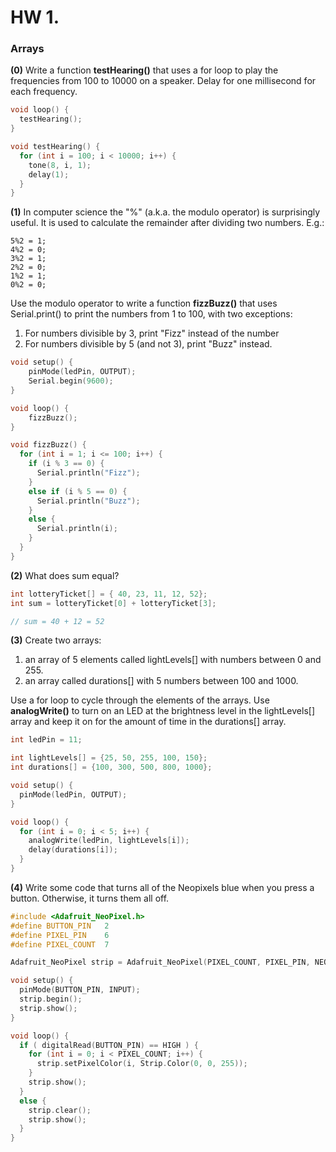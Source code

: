 # HW 1. 
### Arrays

**(0)** Write a function **testHearing()** that uses a for loop to play the frequencies from 100 to 10000 on a speaker. Delay for one millisecond for each frequency. 

```c++
void loop() {
  testHearing();
}

void testHearing() {
  for (int i = 100; i < 10000; i++) {
    tone(8, i, 1);
    delay(1);
  }
}
```


**(1)** In computer science the "%" (a.k.a. the modulo operator) is surprisingly useful. It is used to calculate the remainder after dividing two numbers. E.g.:

    5%2 = 1;
    4%2 = 0;
    3%2 = 1;
    2%2 = 0;
    1%2 = 1;
    0%2 = 0;

Use the modulo operator to write a function **fizzBuzz()** that uses Serial.print() to print the numbers from 1 to 100, with two exceptions:
  
1. For numbers divisible by 3, print "Fizz" instead of the number
2. For numbers divisible by 5 (and not 3), print "Buzz" instead.

```c++
void setup() {
    pinMode(ledPin, OUTPUT);
    Serial.begin(9600);
}

void loop() {
    fizzBuzz();
}

void fizzBuzz() {
  for (int i = 1; i <= 100; i++) {
    if (i % 3 == 0) {
      Serial.println("Fizz");
    }
    else if (i % 5 == 0) {
      Serial.println("Buzz");
    }
    else {
      Serial.println(i);
    }
  }
}
```


**(2)**
What does sum equal?

```c++
int lotteryTicket[] = { 40, 23, 11, 12, 52};
int sum = lotteryTicket[0] + lotteryTicket[3];

// sum = 40 + 12 = 52
```

**(3)** Create two arrays: 
1. an array of 5 elements called lightLevels[] with numbers between 0 and 255.
2. an array called durations[] with 5 numbers between 100 and 1000.  

Use a for loop to cycle through the elements of the arrays. Use **analogWrite()** to turn on an LED at the brightness level in the lightLevels[] array and keep it on for the amount of time in the durations[] array.


```c++
int ledPin = 11;

int lightLevels[] = {25, 50, 255, 100, 150};
int durations[] = {100, 300, 500, 800, 1000};

void setup() {
  pinMode(ledPin, OUTPUT);
}

void loop() {
  for (int i = 0; i < 5; i++) {
    analogWrite(ledPin, lightLevels[i]);
    delay(durations[i]);
  }
}
```

**(4)** Write some code that turns all of the Neopixels blue when you press a button. Otherwise, it turns them all off.

```c++
#include <Adafruit_NeoPixel.h>
#define BUTTON_PIN   2    
#define PIXEL_PIN    6   
#define PIXEL_COUNT  7

Adafruit_NeoPixel strip = Adafruit_NeoPixel(PIXEL_COUNT, PIXEL_PIN, NEO_GRB + NEO_KHZ800);

void setup() {
  pinMode(BUTTON_PIN, INPUT);
  strip.begin();
  strip.show(); 
}

void loop() {
  if ( digitalRead(BUTTON_PIN) == HIGH ) {
    for (int i = 0; i < PIXEL_COUNT; i++) {
      strip.setPixelColor(i, Strip.Color(0, 0, 255));
    }
    strip.show();
  }
  else {
    strip.clear();
    strip.show();
  }
}

```







